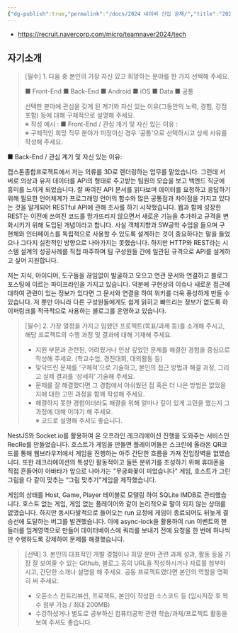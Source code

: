 ```yaml
---
{"dg-publish":true,"permalink":"/docs/2024 네이버 신입 공채/","title":"2024 네이버 신입 공채"}
---
```


- <https://recruit.navercorp.com/micro/teamnaver2024/tech>

## 자기소개

> [필수] 1. 다음 중 본인의 가장 자신 있고 희망하는 분야를 한 가지 선택해 주세요.  
> 
> ■ Front-End ■ Back-End ■ Android ■ iOS ■ Data ■ 공통  
> 
> 선택한 분야에 관심을 갖게 된 계기와 자신 있는 이유(그동안의 노력, 경험, 강점 포함) 등에 대해 구체적으로 설명해 주세요.  
※ 작성 예시 : ■ Front-End / 관심 계기 및 자신 있는 이유 :  
※ 구체적인 희망 직무 분야가 미정이신 경우 '공통'으로 선택하시고 상세 사유를 작성해 주세요.

■ Back-End / 관심 계기 및 자신 있는 이유:

캡스톤종합프로젝트에서 저는 의류를 3D로 렌더링하는 업무를 맡았습니다. 그런데 서버로 의상과 유저 데이터를 API의 형태로 주고받는 팀원의 모습을 보고 백엔드 직군에 흥미를 느끼게 되었습니다. 잘 짜여진 API 문서를 읽다보며 데이터를 요청하고 응답하기 위해 필요한 언어체계가 프로그래밍 언어의 함수와 많은 공통점과 차이점을 가지고 있다는 것을 알게되어 RESTful API에 관해 조사를 하기 시작했습니다. 웹과 함께 성장한 REST는 이전에 쓰여진 코드를 망가뜨리지 않으면서 새로운 기능을 추가하고 규격을 변화시키기 위해 도입된 개념이라고 합니다. 사실 객체지향과 SW공학 수업을 들으며 구현체와 인터페이스를 독립적으로 사용할 수 있도록 설계하는 것이 중요하다는 말을 들었으나 그다지 실천적인 방향으로 나아가지는 못했습니다. 하지만 HTTP와 REST라는 시스템 설계의 성공사례를 직접 마주하며 팀 구성원들 간에 일관된 규격으로 API를 설계하고 싶어 지원합니다.

저는 지식, 아이디어, 도구들을 끊임없이 발굴하고 모으고 연관 문서와 연결하고 블로그 포스팅에 이르는 파이프라인을 가지고 있습니다. 덕분에 구현상의 이슈나 새로운 접근에 대하여 관련이 있는 정보가 있다면 그 문서와 연결을 하여 위키를 더욱 풍성하게 만들 수 있습니다. 저 뿐만 아니라 다른 구성원들에게도 쉽게 읽히고 빠뜨리는 정보가 없도록 하이퍼링크를 적극적으로 사용하는 블로그를 운영하고 있습니다.

> [필수] 2. 가장 열정을 가지고 임했던 프로젝트(목표/과제 등)를 소개해 주시고, 해당 프로젝트의 수행 과정 및 결과에 대해 기재해 주세요.  
> - 지원 부문과 관련된, 어려웠거나 인상 깊었던 문제를 해결한 경험을 중심으로 작성해 주세요. (학교수업, 경진대회, 대외활동 등)  
> - 맞닥뜨린 문제를 ‘구체적’으로 기술하고, 본인의 접근 방법과 해결 과정, 그리고 실제 결과를 ‘상세히’ 기술해 주세요.  
> - 문제를 잘 해결했다면 그 경험에서 아쉬웠던 점 혹은 더 나은 방법은 없었을지에 대한 고민 과정을 함께 작성해 주세요.  
> - 해결하지 못한 경험이더라도 해결을 위해 얼마나 깊이 있게 고민을 했는지 그 과정에 대해 이야기 해 주세요.  
> ※ 코드로 설명해 주셔도 좋습니다.

NestJS와 Socket.io를 활용하여 온 오프라인 레크리에이션 진행을 도와주는 서비스인 RecRe를 만들었습니다. 호스트가 게임을 만들면 플레이어들은 스크린에 올라온 QR코드를 통해 웹브라우저에서 게임을 진행하는 아주 간단한 흐름을 가져 진입장벽을 없앴습니다. 또한 레크리에이션의 특성인 활동적이고 들뜬 분위기를 조성하기 위해 휴대폰을 직접 흔들어야 아바타가 앞으로 나아가는 "무궁화꽃이 피었습니다" 게임, 호스트가 그린 그림을 다 같이 맞추는 “그림 맞추기"게임을 제작했습니다.

게임의 상태를 Host, Game, Player 테이블로 모델링 하여 SQLite IMDB로 관리했습니다. 호스트 없는 게임, 게임 없는 플레이어와 같이 논리적으로 말이 되지 않는 상태를 없앴습니다. 하지만 동시다발적으로 들어오는 run 요청에 게임이 종료되어도 뒤늦게 결승선에 도달하는 버그를 발견했습니다. 이에 async-lock을 활용하여 run 이벤트의 핸들러를 임계영역으로 만들어 데이터베이스에 쿼리를 보내기 전에 요청을 한 번에 하나씩만 수행하도록 강제하여 문제를 해결했습니다.

> [선택] 3. 본인의 대표적인 개발 경험이나 희망 분야 관련 과제 성과, 활동 등을 가장 잘 보여줄 수 있는 Github, 블로그 등의 URL을 작성하시거나 자료를 첨부하시고, 간단한 소개나 설명을 해 주세요. 공동 프로젝트였다면 본인의 역할을 명확히 써 주세요.  
> - 오픈소스 컨트리뷰션, 프로젝트, 본인이 작성한 소스코드 등 (임시저장 후 복수 첨부 가능 / 최대 200MB)  
> - 수강하셨거나 별도로 공부하신 컴퓨터공학 관련 학습/과제/프로젝트 활동을 보여 주셔도 좋습니다.
